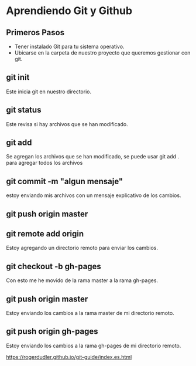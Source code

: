 # Aprendiendo Git y Github
## Primeros Pasos
 - Tener instalado Git para tu sistema operativo.
 - Ubicarse en la carpeta de nuestro proyecto que queremos gestionar con git.
 ## git init
 Este inicia git en nuestro directorio.

 ## git status
 Este revisa si hay archivos que se han modificado.
 
 ## git add <archivo>
Se agregan los archivos que se han modificado, se puede usar git add . para agregar todos los archivos
 
 ## git commit -m "algun mensaje"
 estoy enviando mis archivos con un mensaje explicativo de los cambios.

 ## git push origin master


 ## git remote add origin <server>
 Estoy agregando un directorio remoto para enviar los cambios.

 ## git checkout -b gh-pages
 Con esto me he movido de la rama master a la rama gh-pages.


 ## git push origin master
 Estoy enviando los cambios a la rama master de mi directorio remoto.

 ## git push origin gh-pages
 Estoy enviando los cambios a la rama gh-pages de mi directorio remoto.

 https://rogerdudler.github.io/git-guide/index.es.html
